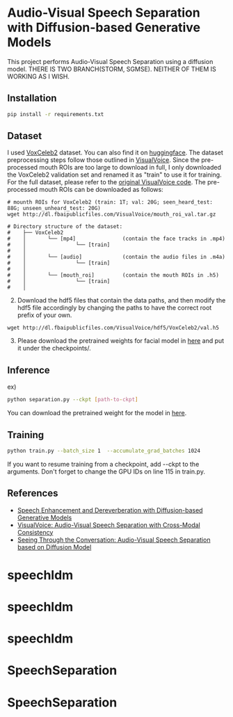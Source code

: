 # Audio-Visual Speech Separation with Diffusion-based Generative Models

This project performs Audio-Visual Speech Separation using a diffusion model.
THERE IS TWO BRANCH(STORM, SGMSE). NEITHER OF THEM IS WORKING AS I WISH. 

## Installation

```bash
pip install -r requirements.txt
```


## Dataset 
I used [VoxCeleb2](https://www.robots.ox.ac.uk/~vgg/data/voxceleb/vox2.html) dataset. You can also find it on [huggingface](https://huggingface.co/datasets/ProgramComputer/voxceleb/tree/main/vox2). 
The dataset preprocessing steps follow those outlined in [VisualVoice](https://github.com/facebookresearch/VisualVoice). 
Since the pre-processed mouth ROIs are too large to download in full, I only downloaded the VoxCeleb2 validation set and renamed it as "train" to use it for training. For the full dataset, please refer to the [original VisualVoice code](https://github.com/facebookresearch/VisualVoice).
The pre-processed mouth ROIs can be downloaded as follows:
```
# mounth ROIs for VoxCeleb2 (train: 1T; val: 20G; seen_heard_test: 88G; unseen_unheard_test: 20G)
wget http://dl.fbaipublicfiles.com/VisualVoice/mouth_roi_val.tar.gz

# Directory structure of the dataset:
#    ├── VoxCeleb2                          
#    │       └── [mp4]               (contain the face tracks in .mp4)
#    │                └── [train]
#    │                
#    │       └── [audio]             (contain the audio files in .m4a)
#    │                └── [train]
#    │                
#    │       └── [mouth_roi]         (contain the mouth ROIs in .h5)
#    │                └── [train]
#    │                
```

2. Download the hdf5 files that contain the data paths, and then modify the hdf5 file accordingly by changing the paths to have the correct root prefix of your own.
```
wget http://dl.fbaipublicfiles.com/VisualVoice/hdf5/VoxCeleb2/val.h5
```

3. Please download the pretrained weights for facial model in [here](https://drive.google.com/file/d/1R-6QJ8fWDHqb3jrjWaYacZtfgCrROWhC/view?usp=sharing) and put it under the checkpoints/.

## Inference

ex) 
```bash
python separation.py --ckpt [path-to-ckpt]
```
You can download the pretrained weight for the model in [here](https://drive.google.com/file/d/1R-6QJ8fWDHqb3jrjWaYacZtfgCrROWhC/view?usp=sharing). 

## Training
```bash
python train.py --batch_size 1  --accumulate_grad_batches 1024

```
If you want to resume training from a checkpoint, add --ckpt to the arguments. Don't forget to change the GPU IDs on line 115 in train.py.


## References

- [Speech Enhancement and Dereverberation with Diffusion-based Generative Models](https://github.com/sp-uhh/sgmse)
- [VisualVoice: Audio-Visual Speech Separation with Cross-Modal Consistency](https://github.com/facebookresearch/VisualVoice)
- [Seeing Through the Conversation: Audio-Visual Speech Separation based on Diffusion Model](https://arxiv.org/abs/2310.19581)
# speechldm
# speechldm
# speechldm
# SpeechSeparation
# SpeechSeparation
